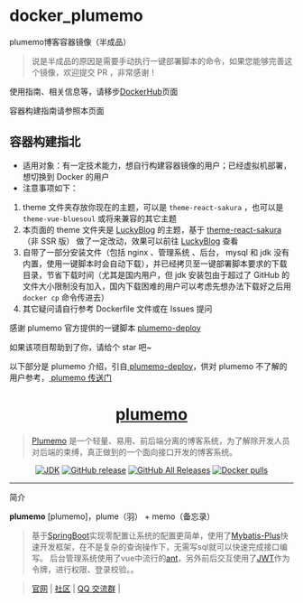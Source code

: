 # docker_plumemo
plumemo博客容器镜像（半成品）

> 说是半成品的原因是需要手动执行一键部署脚本的命令，如果您能够完善这个镜像，欢迎提交 PR ，非常感谢！

使用指南、相关信息等，请移步[DockerHub](https://hub.docker.com/r/luckykeeper/plumemo_pre)页面

容器构建指南请参照本页面

## 容器构建指北

- 适用对象：有一定技术能力，想自行构建容器镜像的用户；已经虚拟机部署，想切换到 Docker 的用户
- 注意事项如下：

1. theme 文件夹存放你现在的主题，可以是 `theme-react-sakura` ，也可以是 `theme-vue-bluesoul` 或将来兼容的其它主题
2. 本页面的 theme 文件夹是 [LuckyBlog](http://b.luckykeeper.site/) 的主题，基于 [theme-react-sakura](https://github.com/byteblogs168/theme-react-sakura)（非 SSR 版） 做了一定改动，效果可以前往 [LuckyBlog](http://b.luckykeeper.site/) 查看
3. 自带了一部分安装文件（包括 nginx 、管理系统 、后台， mysql 和 jdk 没有内置，使用一键脚本时会自动下载），并已经拷贝至一键部署脚本要求的下载目录，节省下载时间（尤其是国内用户，但 jdk 安装包由于超过了 GitHub 的文件大小限制没有加入，国内下载困难的用户可以考虑先想办法下载好之后用 `docker cp` 命令传进去）
4. 其它疑问请自行参考 Dockerfile 文件或在 Issues 提问

感谢 plumemo 官方提供的一键脚本 [plumemo-deploy](https://github.com/byteblogs168/plumemo-deploy)

如果该项目帮助到了你，请给个 star 吧~

以下部分是 plumemo 介绍，引自[ plumemo-deploy](https://github.com/byteblogs168/plumemo-deploy)，供对 plumemo 不了解的用户参考，[ plumemo 传送门](https://github.com/byteblogs168/plumemo)

<h1 align="center"><a href="https://github.com/byteblogs168/plumemo" target="_blank">plumemo</a></h1>

> [Plumemo](https://www.plumemo.com/) 是一个轻量、易用、前后端分离的博客系统，为了解除开发人员对后端的束缚，真正做到的一个面向接口开发的博客系统。

<p align="center">
<a href="#"><img alt="JDK" src="https://img.shields.io/badge/JDK-1.8-yellow.svg?style=flat-square"/></a>
<a href="#"><img alt="GitHub release" src="https://img.shields.io/github/release/halo-dev/halo.svg?style=flat-square"/></a>
<a href="#"><img alt="GitHub All Releases" src="https://img.shields.io/github/downloads/halo-dev/halo/total.svg?style=flat-square"></a>
<a href="#"><img alt="Docker pulls" src="https://img.shields.io/docker/pulls/ruibaby/halo?style=flat-square"></a>
</p>

------------------------------

简介

**plumemo** [plumemo]，plume（羽） + memo（备忘录）

> 基于[SpringBoot](https://spring.io/projects/spring-boot/)实现零配置让系统的配置更简单，使用了[Mybatis-Plus](https://mp.baomidou.com/)快速开发框架，在不是复杂的查询操作下，无需写sql就可以快速完成接口编写。
> 后台管理系统使用了vue中流行的[ant](https://panjiachen.github.io/vue-element-admin-site/#/)，另外前后交互使用了[JWT](https://jwt.io/)作为令牌，进行权限、登录校验。。


> [官网](https://www.plumemo.com/) | [社区](https://www.byteblogs.com) | [QQ 交流群](https://shang.qq.com/wpa/qunwpa?idkey=4f8653da80e632ef86ca1d57ccf8751602940d1036c79b04a3a5bc668adf8864) | 
